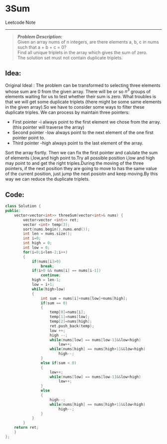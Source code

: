 ﻿# 3Sum

Leetcode Note

-------

> ***Problem Description:***  
>Given an array nums of n integers, are there elements a, b, c in nums such that a + b + c = 0?   
>Find all unique triplets in the array which gives the sum of zero.  
>The solution set must not contain duplicate triplets.  

## Idea:

Original Ideal : The problem can be transformed to selecting three elements whose sum are 0 from the given array. There will be or so $n^3$ groups of elements waiting for us to test whether their sum is zero. What troubles is that we will get some duplicate triplets (there might be some same elements in the given array).So we have to consider some ways to filter these duplicate triples. 
We can process by maintain three pointers:

- First pointer -i always point to the first element we chose from the array.(this pointer will traverse the array)
- Second pointer -low always point to the next element of the one first pointer point to.
- Third pointer -high always point to the last element of the array.

Sort the array fisrtly. Then we can fix the first pointer and calulate the sum of elements i,low,and high point to.Try all possible position i,low and high may point to and get the right triples.During the moving of the three pointers, if the next position they are going to move to has the same value of the current position, just jump the next posiotn and keep moving.By this way we can reduce the duplicate triplets.

## Code:
```C++
class Solution {
public:
    vector<vector<int>> threeSum(vector<int>& nums) {
        vector<vector <int>> ret;
        vector <int> temp(3);
        sort(nums.begin(),nums.end());
        int len = nums.size();
        int i=0;
        int high = 0;
        int low = 0;
        for(i=0;i<len-2;i++)
        {
            if(nums[i]>0)
                break;
            if(i>0 && nums[i] == nums[i-1])
                continue;
            high = len-1;
            low = i+1;
            while(high>low)
            {
                int sum = nums[i]+nums[low]+nums[high];
                if(sum == 0)
                {
                    temp[0]=nums[i];
                    temp[1]=nums[low];
                    temp[2]=nums[high];
                    ret.push_back(temp);
                    low ++;
                    high --;
                    while(nums[low] == nums[low-1]&&low<high)
                        low++;
                    while(nums[high] == nums[high+1]&&low<high)
                        high--;
                }
                else if(sum < 0)
                {
                    low++;
                    while(nums[low] == nums[low-1]&&low<high)
                        low++;
                }
                else
                {
                    high--;
                    while(nums[high] == nums[high+1]&&low<high)
                        high--;
                }
            }
        }
    return ret;
    }
};
```
